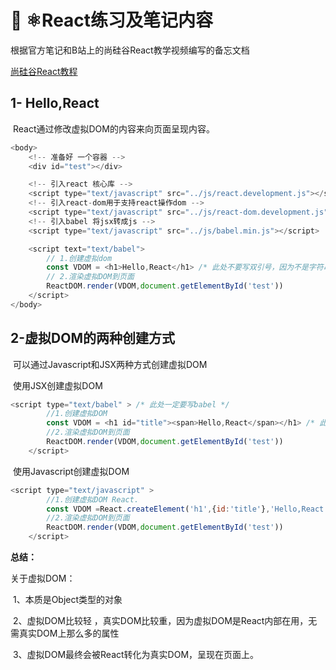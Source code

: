 # 👋 ⚛️React练习及笔记内容

根据官方笔记和B站上的尚硅谷React教学视频编写的备忘文档

[尚硅谷React教程](https://www.bilibili.com/video/BV1wy4y1D7JT?spm_id_from=333.337.search-card.all.click&vd_source=1accccbf65ef01b231cfa311e00517ea)

## 1- Hello,React

​	React通过修改虚拟DOM的内容来向页面呈现内容。

```javascript
<body>
    <!-- 准备好 一个容器 -->
    <div id="test"></div>

    <!-- 引入react 核心库 -->
    <script type="text/javascript" src="../js/react.development.js"></script>
    <!-- 引入react-dom用于支持react操作dom -->
    <script type="text/javascript" src="../js/react-dom.development.js"></script>
    <!-- 引入babel 将jsx转成js -->
    <script type="text/javascript" src="../js/babel.min.js"></script>

    <script text="text/babel">
        // 1.创建虚拟dom
        const VDOM = <h1>Hello,React</h1> /* 此处不要写双引号，因为不是字符串 */
        // 2.渲染虚拟DOM到页面
        ReactDOM.render(VDOM,document.getElementById('test'))
    </script>
</body>
```

## 2-虚拟DOM的两种创建方式

​	可以通过Javascript和JSX两种方式创建虚拟DOM

​	使用JSX创建虚拟DOM

```javascript
<script type="text/babel" > /* 此处一定要写babel */
		//1.创建虚拟DOM
		const VDOM = <h1 id="title"><span>Hello,React</span></h1> /* 此处一定不要写引号，因为不是字符串 */
		//2.渲染虚拟DOM到页面
		ReactDOM.render(VDOM,document.getElementById('test'))
	</script>
```

​	使用Javascript创建虚拟DOM

```javascript
<script type="text/javascript" >
		//1.创建虚拟DOM React. 
		const VDOM =React.createElement('h1',{id:'title'},'Hello,React') /* 此处一定不要写引号，因为不是字符串 */
		//2.渲染虚拟DOM到页面
		ReactDOM.render(VDOM,document.getElementById('test'))
	</script>
```

**总结：**

关于虚拟DOM：

​        1、本质是Object类型的对象

​        2、虚拟DOM比较轻 ，真实DOM比较重，因为虚拟DOM是React内部在用，无需真实DOM上那么多的属性

​        3、虚拟DOM最终会被React转化为真实DOM，呈现在页面上。



